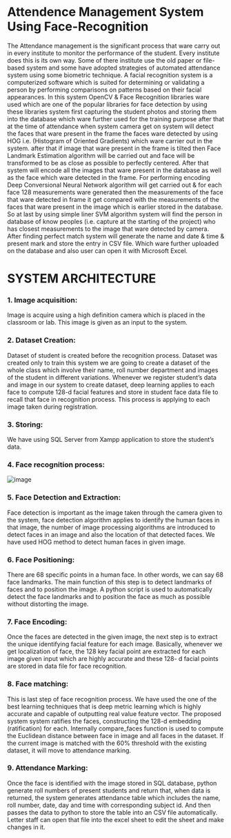 # Attendence Management System Using Face-Recognition
The Attendance management is the significant process that ware carry out in every institute to
monitor the performance of the student. Every institute does this is its own way. Some of there
institute use the old paper or file-based system and some have adopted strategies of automated
attendance system using some biometric technique. A facial recognition system is a
computerized software which is suited for determining or validating a person by performing
comparisons on patterns based on their facial appearances. In this system OpenCV & Face
Recognition libraries ware used which are one of the popular libraries for face detection by
using these libraries system first capturing the student photos and storing them into the database
which ware further used for the training purpose after that at the time of attendance when
system camera get on system will detect the faces that ware present in the frame the faces ware
detected by using HOG i.e. (Histogram of Oriented Gradients) which ware carrier out in the
system. after that if image that ware present in the frame is tilted then Face Landmark
Estimation algorithm will be carried out and face will be transformed to be as close as possible
to perfectly centered. After that system will encode all the images that ware present in the
database as well as the face which ware detected in the frame. For performing encoding Deep
Conversional Neural Network algorithm will get carried out & for each face 128 measurements
ware generated then the measurements of the face that ware detected in frame it get compared
with the measurements of the faces that ware present in the image which is earlier stored in the
database. So at last by using simple liner SVM algorithm system will find the person in
database of know peoples (i.e. capture at the starting of the project) who has closest
measurements to the image that ware detected by camera. After finding perfect match system
will generate the name and date & time & present mark and store the entry in CSV file. Which
ware further uploaded on the database and also user can open it with Microsoft Excel.

# SYSTEM ARCHITECTURE

### 1. Image acquisition:
Image is acquire using a high definition camera which is placed in the classroom or lab. This
image is given as an input to the system.

### 2. Dataset Creation:
Dataset of student is created before the recognition process. Dataset was created only to train
this system we are going to create a dataset of the whole class which involve their name, roll
number department and images of the student in different variations. Whenever we register
student’s data and image in our system to create dataset, deep learning applies to each face to
compute 128-d facial features and store in student face data file to recall that face in recognition
process. This process is applying to each image taken during registration.

### 3. Storing:
We have using SQL Server from Xampp application to store the student’s data.

### 4. Face recognition process:
![image](https://github.com/manishtambe/All-Projects/assets/52567320/319008ce-e0c1-4fac-9fab-2a4ef52c7f46)

### 5. Face Detection and Extraction:
Face detection is important as the image taken through the camera given to the system, face
detection algorithm applies to identify the human faces in that image, the number of image
processing algorithms are introduced to detect faces in an image and also the location of that
detected faces. We have used HOG method to detect human faces in given image.

### 6. Face Positioning:
There are 68 specific points in a human face. In other words, we can say 68 face landmarks.
The main function of this step is to detect landmarks of faces and to position the image. A
python script is used to automatically detect the face landmarks and to position the face as
much as possible without distorting the image.

### 7. Face Encoding:
Once the faces are detected in the given image, the next step is to extract the unique identifying
facial feature for each image. Basically, whenever we get localization of face, the 128 key
facial point are extracted for each image given input which are highly accurate and these 128-
d facial points are stored in data file for face recognition.

### 8. Face matching:
This is last step of face recognition process. We have used the one of the best learning
techniques that is deep metric learning which is highly accurate and capable of outputting real
value feature vector. The proposed system system ratifies the faces, constructing the 128-d
embedding (ratification) for each. Internally compare_faces function is used to compute the
Euclidean distance between face in image and all faces in the dataset. If the current image is
matched with the 60% threshold with the existing dataset, it will move to attendance marking.

### 9. Attendance Marking:
Once the face is identified with the image stored in SQL database, python generate roll numbers
of present students and return that, when data is returned, the system generates attendance table
which includes the name, roll number, date, day and time with corresponding subject id. And
then passes the data to python to store the table into an CSV file automatically. Letter staff can
open that file into the excel sheet to edit the sheet and make changes in it.
